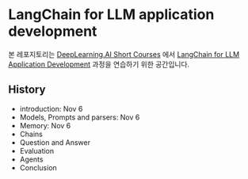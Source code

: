 # LangChain for LLM application development

본 레포지토리는 [DeepLearning.AI Short Courses](https://learn.deeplearning.ai/) 에서 [LangChain for LLM Application Development](https://learn.deeplearning.ai/langchain/lesson/1/introduction) 과정을 연습하기 위한 공간입니다.

## History
- introduction: Nov 6
- Models, Prompts and parsers: Nov 6
- Memory: Nov 6
- Chains
- Question and Answer
- Evaluation
- Agents
- Conclusion
